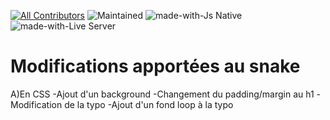 [![All Contributors](https://img.shields.io/badge/all_contributors-2-blue.svg?style=flat)](#contributors)
![Maintained](https://img.shields.io/badge/Maintained-yes-green.svg)
![made-with-Js Native](https://img.shields.io/badge/Made%20with-JS-yellow.svg)
![made-with-Live Server](https://img.shields.io/badge/Made%20with-Live_Server-green.svg)

# Modifications apportées au snake

A)En CSS
  -Ajout d'un background
  -Changement du padding/margin au h1
  -Modification de la typo 
  -Ajout d'un fond loop à la typo
  
